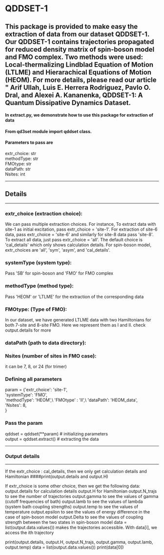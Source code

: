 # QDDSET-1
## This package is provided to make easy the extraction of data from our dataset QDDSET-1. Our QDDSET-1 contains trajectories propagated for reduced density matrix of spin-boson model and FMO complex. Two methods were used: Local-thermalizing Lindblad Equation of Motion (LTLME) and Hierarachical Equations of Motion (HEOM). For more details, please read our article " Arif Ullah, Luis E. Herrera Rodriguez, Pavlo O. Dral, and Alexei A. Kananenka, QDDSET-1: A Quantum Dissipative Dynamics Dataset.

#### In extract.py, we demonstrate how to use this package for extraction of data

#### From qd3set module import qddset class.
#### Parameters to pass are
 extr_choice: str \
 methodType: str  \
 FMOtype:  str  \
 dataPath: str  \
 Nsites: int  

***********************
##   Details 
***********************

### extr_choice (extraction choice):
 We can pass multiple extraction choices. For instance, To extract data with site-1 as initial excitation, 
 pass extr_choice = 'site-1'. For extraction of site-6 data, 
 pass extr_choice = 'site-6' and similarly for site-8 data pass 'site-8'. 
 To extract all data, just pass extr_choice = 'all'. The default choice is 'cal_details' which 
 only shows calculation details. For spin-boson model, extr_choices are 'all', 'sym', 'asym', and 'cal_details'.

### systemType (system type): 
Pass 'SB' for spin-boson and 'FMO' for FMO complex

### methodType (method type):
Pass 'HEOM' or 'LTLME' for the extraction of the corresponding data

### FMOtype: (Type of FMO):
 In our dataset, we have generated LTLME data with two Hamiltonians for both 
 7-site and 8-site FMO. Here we represent them as I and II. check output.details
 for more

### dataPath (path to data directory):

### Nsites (number of sites in FMO case):
 it can be 7, 8, or 24 (for trimer)

### Defining all parameters 
param = {'extr_choice': 'site-1', \
        'systemType': 'FMO', \
        'methodType': 'HEOM',\ 
        'FMOtype' : 'II',\ 
        'dataPath': 'HEOM_data',\
        'Nsites': 8, \
        }
   
### Pass the param
qddset = qddset(**param) #  initializing parameters \
output = qddset.extract() # extracting the data

***********************
###  Output details
***********************

 If the extr_choice : cal_details, then we only get calculation details and Hamiltonian ####print(output.details and output.H)

 If extr_choice is some other choice, then we get the following data:
  output.details for calculation details
  output.H for Hamiltonian
  output.N_trajs to see the number of trajectories
 output.gamma to see the values of gamma (cutoff frequencies of bath)
 output.lamb to see the values of lambda (system bath coupling strengths)
 output.temp to see the values of temperature
 output.epsilon to see the values of energy difference in the case of spin-boson model
 output.Delta  to see the values of coupling strength between the two states in spin-boson model
 data = list(output.data.values()) makes the trajectories accessible. With data[i], we
 access the ith trajectory

print(output.details, output.H, output.N_trajs, output.gamma, output.lamb, output.temp)
data = list(output.data.values())
print(data[0])
